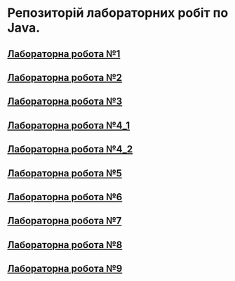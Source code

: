 # Репозиторій лабораторних робіт по Java.

## [Лабораторна робота №1](https://github.com/tarykkk/taryk/blob/main/src/main/java/com/university/lab_1/README.md)

## [Лабораторна робота №2](https://github.com/tarykkk/taryk/blob/main/src/main/java/com/university/lab_2/README.md)

## [Лабораторна робота №3](https://github.com/tarykkk/taryk/blob/main/src/main/java/com/university/lab_3/README.md)

## [Лабораторна робота №4_1](https://github.com/tarykkk/taryk/blob/main/src/main/java/com/university/lab_4_1/README.md)

## [Лабораторна робота №4_2](https://github.com/tarykkk/taryk/blob/main/src/main/java/com/university/lab_4_2/README.md)

## [Лабораторна робота №5](https://github.com/tarykkk/taryk/blob/main/src/main/java/com/university/lab_5/README.md)

## [Лабораторна робота №6](https://github.com/tarykkk/taryk/blob/main/src/main/java/com/university/lab_6/README.md)

## [Лабораторна робота №7](https://github.com/tarykkk/taryk/blob/main/src/main/java/com/university/lab_7/README.md)

## [Лабораторна робота №8](https://github.com/tarykkk/taryk/blob/main/src/main/java/com/university/lab_8/README.md)

## [Лабораторна робота №9](https://github.com/tarykkk/taryk/blob/main/src/main/java/com/university/lab_9/README.md)

